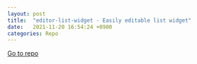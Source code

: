 ```yaml
---
layout: post
title:  "editor-list-widget - Easily editable list widget"
date:   2021-11-20 16:54:24 +0900
categories: Repo
---
```

<a href="https://github.com/yjg30737/editor-list-widget.git">Go to repo</a>